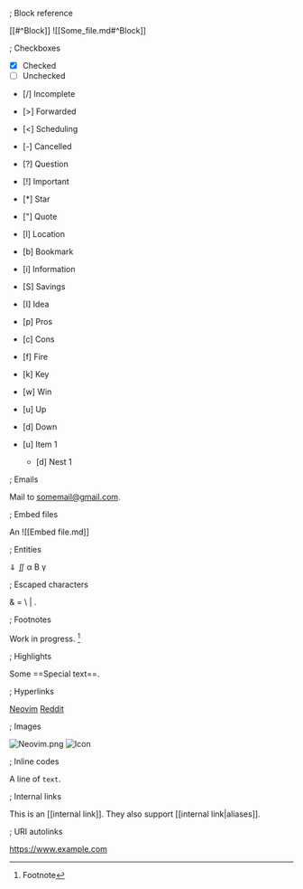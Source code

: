 ; Block reference

[[#^Block]]
![[Some_file.md#^Block]]

; Checkboxes

- [X] Checked
- [ ] Unchecked
- [/] Incomplete
- [>] Forwarded
- [<] Scheduling
- [-] Cancelled

- [?] Question
- [!] Important
- [*] Star
- ["] Quote
- [l] Location
- [b] Bookmark
- [i] Information
- [S] Savings
- [I] Idea
- [p] Pros
- [c] Cons
- [f] Fire
- [k] Key
- [w] Win
- [u] Up
- [d] Down

- [u] Item 1
  + [d] Nest 1

; Emails

Mail to <somemail@gmail.com>.

; Embed files

An ![[Embed file.md]]

; Entities

&#8659; &Int; &alpha; &Beta; &gamma;

; Escaped characters

\& \= \\ \| \.

; Footnotes

Work in progress. [^1]

[^1]:Footnote

; Highlights

Some ==Special text==.

; Hyperlinks

[Neovim](www.neovim.org)
[Reddit][example]

[example]:www.reddit.com

; Images

![Neovim.png](nvim.png)
![Icon](markview.svg)

; Inline codes

A line of `text`.

; Internal links

This is an [[internal link]].
They also support [[internal link|aliases]].

; URI autolinks

<https://www.example.com>
